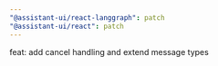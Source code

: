 ```yaml
---
"@assistant-ui/react-langgraph": patch
"@assistant-ui/react": patch
---
```


feat: add cancel handling and extend message types

